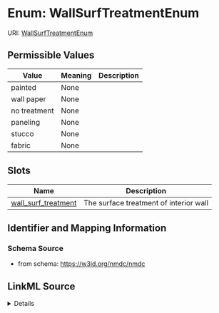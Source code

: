 # Enum: WallSurfTreatmentEnum



URI: [WallSurfTreatmentEnum](WallSurfTreatmentEnum.md)

## Permissible Values

| Value | Meaning | Description |
| --- | --- | --- |
| painted | None |  |
| wall paper | None |  |
| no treatment | None |  |
| paneling | None |  |
| stucco | None |  |
| fabric | None |  |




## Slots

| Name | Description |
| ---  | --- |
| [wall_surf_treatment](wall_surf_treatment.md) | The surface treatment of interior wall |






## Identifier and Mapping Information







### Schema Source


* from schema: https://w3id.org/nmdc/nmdc




## LinkML Source

<details>
```yaml
name: wall_surf_treatment_enum
from_schema: https://w3id.org/nmdc/nmdc
rank: 1000
permissible_values:
  painted:
    text: painted
  wall paper:
    text: wall paper
  no treatment:
    text: no treatment
  paneling:
    text: paneling
  stucco:
    text: stucco
  fabric:
    text: fabric

```
</details>
